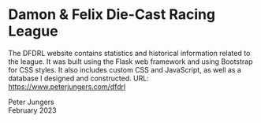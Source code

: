 # Damon & Felix Die-Cast Racing League  

The DFDRL website contains statistics and historical information related to the league. It was built using the Flask web framework and using Bootstrap for CSS styles. It also includes custom CSS and JavaScript, as well as a database I designed and constructed. URL: https://www.peterjungers.com/dfdrl

Peter Jungers  
February 2023